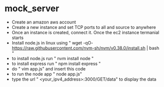 # mock_server
- Create an amazon aws account 
- Create a new instance and set TCP ports to all and source to anywhere
- Once an instance is created, connect it. Once the ec2 instance termanial starts 
- Install node.js in linux using " wget -qO- https://raw.githubusercontent.com/nvm-sh/nvm/v0.38.0/install.sh | bash "
- to install node.js run " nvm install node "
- to install express run " npm install express "
- do " vim app.js" and insert this code
- to run the node app  " node app.js"
- type the url " <your_ipv4_address>:3000/GET/data" to display the data 
